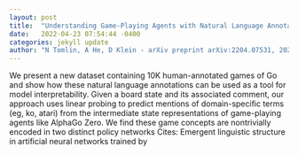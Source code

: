 ```yaml
---
layout: post
title:  "Understanding Game-Playing Agents with Natural Language Annotations"
date:   2022-04-23 07:54:44 -0400
categories: jekyll update
author: "N Tomlin, A He, D Klein - arXiv preprint arXiv:2204.07531, 2022"
---
```

We present a new dataset containing 10K human-annotated games of Go and show how these natural language annotations can be used as a tool for model interpretability. Given a board state and its associated comment, our approach uses linear probing to predict mentions of domain-specific terms (eg, ko, atari) from the intermediate state representations of game-playing agents like AlphaGo Zero. We find these game concepts are nontrivially encoded in two distinct policy networks Cites: Emergent linguistic structure in artificial neural networks trained by